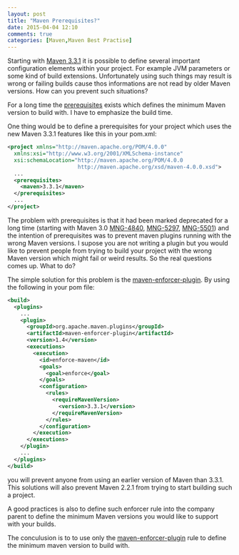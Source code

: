 ```yaml
---
layout: post
title: "Maven Prerequisites?"
date: 2015-04-04 12:10
comments: true
categories: [Maven,Maven Best Practise]
---
```

Starting with [Maven 3.3.1][1] it is possible to define several
important configuration elements within your project. For example JVM
parameters or some kind of build extensions. Unfortunately using such
things may result is wrong or failing builds cause thos informations are
not read by older Maven versions. How can you prevent such situations?

For a long time the [prerequisites][2] exists which defines the minimum
Maven version to build with. I have to emphasize the build time. 

One thing would be to define a prerequisites for your project which
uses the new Maven 3.3.1 features like this in your pom.xml:

``` xml
<project xmlns="http://maven.apache.org/POM/4.0.0"
  xmlns:xsi="http://www.w3.org/2001/XMLSchema-instance"
  xsi:schemaLocation="http://maven.apache.org/POM/4.0.0
                      http://maven.apache.org/xsd/maven-4.0.0.xsd">
  ...
  <prerequisites>
    <maven>3.3.1</maven>
  </prerequisites>
  ...
</project>
```

The problem with prerequisites is that it had been marked deprecated for
a long time (starting with Maven 3.0 [MNG-4840][3], [MNG-5297][4],
[MNG-5501][5]) and the intention of prerequisites was to prevent maven
plugins running with the wrong Maven versions. I supose you are not
writing a plugin but you would like to prevent people from trying to
build your project with the wrong Maven version which might fail or
weird results. So the real questions comes up. What to do?

The simple solution for this problem is the [maven-enforcer-plugin][6].
By using the following in your pom file:

``` xml
<build>
  <plugins>
    ...
    <plugin>
      <groupId>org.apache.maven.plugins</groupId>
      <artifactId>maven-enforcer-plugin</artifactId>
      <version>1.4</version>
      <executions>
        <execution>
          <id>enforce-maven</id>
          <goals>
            <goal>enforce</goal>
          </goals>
          <configuration>
            <rules>
              <requireMavenVersion>
                <version>3.3.1</version>
              </requireMavenVersion>
            </rules>
          </configuration>
        </execution>
      </executions>
    </plugin>
    ...
  </plugins>
</build>
```
you will prevent anyone from using an earlier version of Maven 
than 3.3.1. This solutions will also prevent Maven 2.2.1 from trying to 
start building such a project.

A good practices is also to define such enforcer rule into the company
parent to define the minimum Maven versions you would like to support
with your builds.

The conculusion is to to use only the [maven-enforcer-plugin][7] rule
to define the minimum maven version to build with.

[1]: http://blog.soebes.de/blog/2015/03/17/apache-maven-3-dot-3-1-features/
[2]: http://maven.apache.org/pom.html#Prerequisites
[3]: http://jira.codehaus.org/browse/MNG-4840
[4]: http://jira.codehaus.org/browse/MNG-5297
[5]: http://jira.codehaus.org/browse/MNG-5501
[6]: http://maven.apache.org/enforcer/maven-enforcer-plugin/
[7]: http://maven.apache.org/enforcer/enforcer-rules/requireMavenVersion.html
